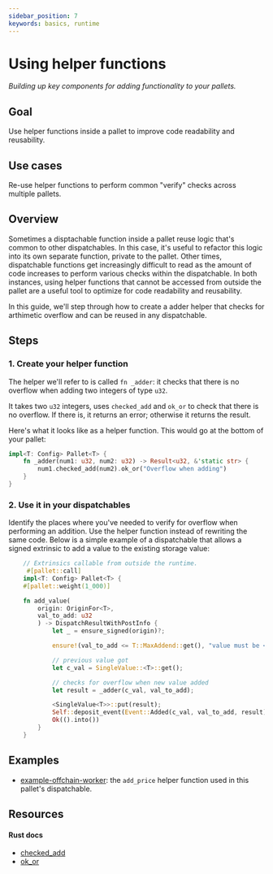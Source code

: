 ```yaml
---
sidebar_position: 7
keywords: basics, runtime
---
```


# Using helper functions

_Building up key components for adding functionality to your pallets._

## Goal

Use helper functions inside a pallet to improve code readability and reusability.

## Use cases

Re-use helper functions to perform common "verify" checks across multiple pallets.

## Overview
Sometimes a disptachable function inside a pallet reuse logic that's common to other dispatchables.
In this case, it's useful to refactor this logic into its own separate function, private to the pallet.
Other times, dispatchable functions get increasingly difficult to read as the amount of code increases 
to perform various checks within the dispatchable. In both instances, using helper functions that cannot 
be accessed from outside the pallet are a useful tool to optimize for code readability and reusability.

In this guide, we'll step through how to create a adder helper that checks for arthimetic overflow
and  can be reused in any dispatchable.
## Steps

### 1. Create your helper function

The helper we'll refer to is called `fn _adder`: it checks that there is no overflow when adding two integers of type `u32`.

It takes two `u32` integers, uses `checked_add` and `ok_or` to check that there is no overflow. If there is, it returns an error; otherwise
it returns the result. 

Here's what it looks like as a helper function. This would go at the bottom of your pallet:

```rust
impl<T: Config> Pallet<T> {
    fn _adder(num1: u32, num2: u32) -> Result<u32, &'static str> {
        num1.checked_add(num2).ok_or("Overflow when adding")
    }
} 
```

### 2. Use it in your dispatchables

Identify the places where you've needed to verify for overflow when performing an addition.
Use the helper function instead of rewriting the same code. Below is a simple example of 
a dispatchable that allows a signed extrinsic to add a value to the existing storage value:

```rust
    // Extrinsics callable from outside the runtime.
	 #[pallet::call]
    impl<T: Config> Pallet<T> {
    #[pallet::weight(1_000)]

    fn add_value(
        origin: OriginFor<T>,
        val_to_add: u32
        ) -> DispatchResultWithPostInfo {
            let _ = ensure_signed(origin)?;

            ensure!(val_to_add <= T::MaxAddend::get(), "value must be <= maximum add amount constant");

            // previous value got
           	let c_val = SingleValue::<T>::get();

            // checks for overflow when new value added
            let result = _adder(c_val, val_to_add); 

            <SingleValue<T>>::put(result);
            Self::deposit_event(Event::Added(c_val, val_to_add, result));
            Ok(().into())
        }
	}
```

## Examples
- [example-offchain-worker](https://github.com/paritytech/substrate/blob/master/frame/example-offchain-worker/src/lib.rs): the `add_price` helper function used in this pallet's dispatchable.
## Resources
#### Rust docs
- [checked_add](https://docs.rs/num/0.2.0/num/trait.CheckedAdd.html#required-methods) 
- [ok_or](https://doc.rust-lang.org/std/option/enum.Option.html#method.ok_or)